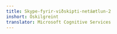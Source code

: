 ```yaml
---
title: Skype-fyrir-viðskipti-netáætlun-2
inshort: Óskilgreint
translator: Microsoft Cognitive Services
---
```




